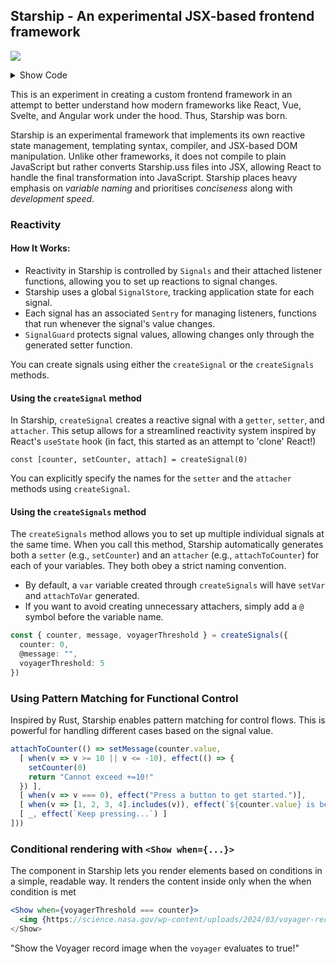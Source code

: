 ## Starship - An experimental JSX-based frontend framework ###

![](https://raw.githubusercontent.com/mylanvoos/starship/refs/heads/main/public/starship.png)

<details>
  <summary>Show Code</summary>

```jsx
<div ".container">
  <h1 "#text">Starship 🛰️</h1>
  <p "#text">The classic button experiment to test reactivity...</p>
  <button on:click={setCounter(-1)}> -1 </button>
      { counter }
  <button on:click={setCounter(+1)}> +1 </button>
  <button on:click={setVoyagerThreshold(counter)}> Set Voyager activation code </button>
  <p "#text">{ message }</p>
</div>
<div ".container2">
  <img {https://science.nasa.gov/wp-content/uploads/2024/03/voyager-record-diagram.jpeg} "NASA Voyager" [450,250] />
  <a {../link}>This is a link</a>
</div>

```
```typescript
<script>
const { counter, message, voyagerThreshold } = createSignals({
  @counter: 0,
  message: "",
  voyagerThreshold: 5
})

attachToCounter(() => setMessage(counter,
  [ when(v => v > 10 || v < -10), effect(() => {
    setCounter(0)
    return "Cannot exceed +=10!"
  }) ],
  [ when(v => v === 0), effect("Press a button to get started.")],
  [ when(v => [1, 2, 3, 4].includes(v)), effect(`${counter} is between [1, 4] (you can do range-based pattern matching!)`)],
  [ _, effect(`Keep pressing...`) ]
))
</script>
```
```css
<style>
body {
  font-family: "Lucida Console";
}
button {
  margin: 0 20px;
  padding: 10px 15px;
  border: none;
  border-radius: 5px;
}
</style>
```
</details> 

This is an experiment in creating a custom frontend framework in an attempt to better understand how modern frameworks like React, Vue, Svelte, and Angular work under the hood. Thus, Starship was born.

Starship is an experimental framework that implements its own reactive state management, templating syntax, compiler, and JSX-based DOM manipulation. Unlike other frameworks, it does not compile to plain JavaScript but rather converts Starship.uss files into JSX, allowing React to handle the final transformation into JavaScript. Starship places heavy emphasis on *variable naming* and prioritises *conciseness* along with *development speed*. 

### Reactivity

#### How It Works:

- Reactivity in Starship is controlled by `Signals` and their attached listener functions, allowing you to set up reactions to signal changes.
- Starship uses a global `SignalStore`, tracking application state for each signal.
- Each signal has an associated `Sentry` for managing listeners, functions that run whenever the signal's value changes.
- `SignalGuard` protects signal values, allowing changes only through the generated setter function.

You can create signals using either the `createSignal` or the `createSignals` methods.

#### Using the `createSignal` method

In Starship, `createSignal` creates a reactive signal with a `getter`, `setter`, and `attacher`. This setup allows for a streamlined reactivity system inspired by React's `useState` hook (in fact, this started as an attempt to 'clone' React!)

`const [counter, setCounter, attach] = createSignal(0)`

You can explicitly specify the names for the `setter` and the `attacher` methods using `createSignal`.

#### Using the `createSignals` method

The `createSignals` method allows you to set up multiple individual signals at the same time. When you call this method, Starship automatically generates both a `setter` (e.g., `setCounter`) and an `attacher` (e.g., `attachToCounter`) for each of your variables. They both obey a strict naming convention.

- By default, a `var` variable created through `createSignals` will have `setVar` and `attachToVar` generated.
- If you want to avoid creating unnecessary attachers, simply add a `@` symbol before the variable name.

```typescript
const { counter, message, voyagerThreshold } = createSignals({
  counter: 0,
  @message: "",
  voyagerThreshold: 5
})
```

### Using Pattern Matching for Functional Control

Inspired by Rust, Starship enables pattern matching for control flows. This is powerful for handling different cases based on the signal value.

```typescript
attachToCounter(() => setMessage(counter.value, 
  [ when(v => v >= 10 || v <= -10), effect(() => {
    setCounter(0)
    return "Cannot exceed +=10!"
  }) ],
  [ when(v => v === 0), effect("Press a button to get started.")],
  [ when(v => [1, 2, 3, 4].includes(v)), effect(`${counter.value} is between [1, 4] (you can do range-based pattern matching!)`)],
  [ _, effect(`Keep pressing...`) ]
]))
```

### Conditional rendering with `<Show when={...}>`
The <Show> component in Starship lets you render elements based on conditions in a simple, readable way. It renders the content inside <Show> only when the when condition is met

```jsx
<Show when={voyagerThreshold === counter}>
  <img {https://science.nasa.gov/wp-content/uploads/2024/03/voyager-record-diagram.jpeg} />
</Show>
```

"Show the Voyager record image when the `voyager` evaluates to true!"